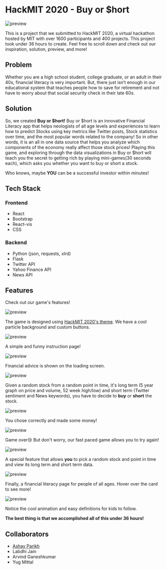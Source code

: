# HackMIT 2020 - Buy or $hort

![preview](https://github.com/ashayp22/HackMIT/blob/master/preview/buyorshort10.PNG)

This is a project that we submitted to HackMIT 2020, a virtual hackathon hosted by MIT with over 1600 participants and 400 projects. This project took under 36 hours to create. Feel free to scroll down and check out our inspiration, solution, preview, and more!

## Problem

Whether you are a high school student, college graduate, or an adult in their 40s, financial literacy is very important. But, there just isn’t enough in our educational system that teaches people how to save for retirement and not have to worry about that social security check in their late 60s.

## Solution

So, we created **Buy or $hort!** Buy or $hort is an innovative Financial Literacy app that helps neologists of all age levels and experiences to learn how to predict Stocks using key metrics like Twitter posts, Stock statistics over time, and the most popular words related to the company! So in other words, it is an all in one data source that helps you analyze which components of the economy really affect those stock prices! Playing this game, and exploring through the data visualizations in Buy or $hort will teach you the secret to getting rich by playing mini-games(30 seconds each), which asks you whether you want to buy or short a stock. 

Who knows, maybe **YOU** can be a successful investor within minutes!

## Tech Stack

### Frontend

* React
* Bootstrap
* React-vis
* CSS

### Backend

* Python (json, requests, xlrd)
* Flask
* Twitter API
* Yahoo Finance API
* News API

## Features

Check out our game's features!

![preview](https://github.com/ashayp22/HackMIT/blob/master/preview/buyorshort1.PNG)

The game is designed using [HackMIT 2020's theme](https://hackmit.org/). We have a cool particle background and custom buttons.

![preview](https://github.com/ashayp22/HackMIT/blob/master/preview/buyorshort2.PNG)

A simple and funny instruction page!

![preview](https://github.com/ashayp22/HackMIT/blob/master/preview/buyorshort3.PNG)

Financial advice is shown on the loading screen.

![preview](https://github.com/ashayp22/HackMIT/blob/master/preview/buyorshort4.PNG)

Given a random stock from a random point in time, it's long term (5 year graph on price and volume, 52 week high/low) and short term (Twitter sentiment and News keywords), you have to decide to **buy** or **short** the stock.

![preview](https://github.com/ashayp22/HackMIT/blob/master/preview/buyorshort5.PNG)

You chose correctly and made some money!

![preview](https://github.com/ashayp22/HackMIT/blob/master/preview/buyorshort6.PNG)

Game over😢 But don't worry, our fast paced game allows you to try again!

![preview](https://github.com/ashayp22/HackMIT/blob/master/preview/buyorshort7.PNG)

A special feature that allows **you** to pick a random stock and point in time and view its long term and short term data.

![preview](https://github.com/ashayp22/HackMIT/blob/master/preview/buyorshort8.PNG)

Finally, a financial literacy page for people of all ages. Hover over the card to see more!

![preview](https://github.com/ashayp22/HackMIT/blob/master/preview/buyorshort9.PNG)

Notice the cool animation and easy definitions for kids to follow.

**The best thing is that we accomplished all of this under 36 hours!**

## Collaborators

* [Ashay Parikh](https://ashayp.com/)
* Labdhi Jain
* Arvind Ganeshkumar
* Yug Mittal
